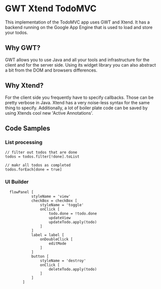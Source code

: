GWT Xtend TodoMVC
=================

This implementation of the TodoMVC app uses GWT and Xtend. 
It has a backend running on the Google App Engine that is used to load and store your todos.

Why GWT?
--------

GWT allows you to use Java and all your tools and infrastructure for the client and for the server side. Using its widget 
library you can also abstract a bit from the DOM and browsers differences.

Why Xtend?
----------

For the client side you frequently have to specify callbacks. Those can be pretty verbose in Java. Xtend has a very
noise-less syntax for the same thing to specify. Additionally, a lot of boiler plate code can be saved by using
Xtends cool new 'Active Annotations'. 

Code Samples
------------

### List processing

    // filter out todos that are done
    todos = todos.filter[!done].toList

    // makr all todos as completed
    todos.forEach[done = true]

### UI Builder

      flowPanel [
				styleName = 'view'
				checkBox = checkBox [
					styleName = 'toggle'
					onClick [
						todo.done = !todo.done
						updateView
						updateTodo.apply(todo)
					]
				]
				label = label [
					onDoubleClick [
						editMode
					]
				]
				button [
					styleName = 'destroy'
					onClick [
						deleteTodo.apply(todo)
					]
				]
			]